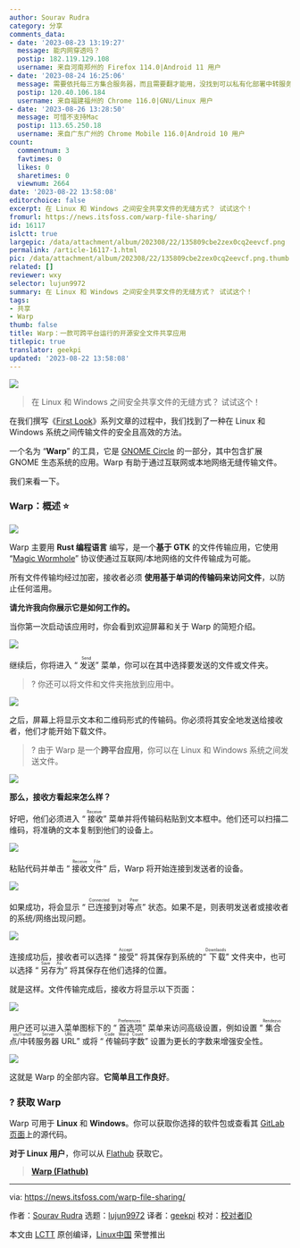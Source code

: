```yaml
---
author: Sourav Rudra
category: 分享
comments_data:
- date: '2023-08-23 13:19:27'
  message: 能内网穿透吗？
  postip: 182.119.129.108
  username: 来自河南郑州的 Firefox 114.0|Android 11 用户
- date: '2023-08-24 16:25:06'
  message: 需要依托每三方集合服务器，而且需要翻才能用，没找到可以私有化部署中转服务器的方法，没法用
  postip: 120.40.106.184
  username: 来自福建福州的 Chrome 116.0|GNU/Linux 用户
- date: '2023-08-26 13:28:50'
  message: 可惜不支持Mac
  postip: 113.65.250.18
  username: 来自广东广州的 Chrome Mobile 116.0|Android 10 用户
count:
  commentnum: 3
  favtimes: 0
  likes: 0
  sharetimes: 0
  viewnum: 2664
date: '2023-08-22 13:58:08'
editorchoice: false
excerpt: 在 Linux 和 Windows 之间安全共享文件的无缝方式？ 试试这个！
fromurl: https://news.itsfoss.com/warp-file-sharing/
id: 16117
islctt: true
largepic: /data/attachment/album/202308/22/135809cbe2zex0cq2eevcf.png
permalink: /article-16117-1.html
pic: /data/attachment/album/202308/22/135809cbe2zex0cq2eevcf.png.thumb.jpg
related: []
reviewer: wxy
selector: lujun9972
summary: 在 Linux 和 Windows 之间安全共享文件的无缝方式？ 试试这个！
tags:
- 共享
- Warp
thumb: false
title: Warp：一款可跨平台运行的开源安全文件共享应用
titlepic: true
translator: geekpi
updated: '2023-08-22 13:58:08'
---
```


![](/data/attachment/album/202308/22/135809cbe2zex0cq2eevcf.png)



> 
> 在 Linux 和 Windows 之间安全共享文件的无缝方式？ 试试这个！
> 
> 
> 


在我们撰写《[First Look](https://news.itsfoss.com/tag/first-look/)》系列文章的过程中，我们找到了一种在 Linux 和 Windows 系统之间传输文件的安全且高效的方法。


一个名为 “**Warp**” 的工具，它是 [GNOME Circle](https://circle.gnome.org/) 的一部分，其中包含扩展 GNOME 生态系统的应用。Warp 有助于通过互联网或本地网络无缝传输文件。


我们来看一下。


### Warp：概述 ⭐


![](/data/attachment/album/202308/22/135810c2f1epdl11241z16.jpg)


Warp 主要用 **Rust 编程语言** 编写，是一个**基于 GTK** 的文件传输应用，它使用 “[Magic Wormhole](https://github.com/magic-wormhole/magic-wormhole#magic-wormhole)” 协议使通过互联网/本地网络的文件传输成为可能。


所有文件传输均经过加密，接收者必须 **使用基于单词的传输码来访问文件**，以防止任何滥用。


**请允许我向你展示它是如何工作的。**


当你第一次启动该应用时，你会看到欢迎屏幕和关于 Warp 的简短介绍。


![](/data/attachment/album/202308/22/135810lnhzq8gu8znpuqqp.jpg)


继续后，你将进入 “<ruby> 发送 <rt>  Send </rt></ruby>” 菜单，你可以在其中选择要发送的文件或文件夹。



> 
> ? 你还可以将文件和文件夹拖放到应用中。
> 
> 
> 


![](/data/attachment/album/202308/22/135811bkpcqjh9kghanrgq.jpg)


之后，屏幕上将显示文本和二维码形式的传输码。你必须将其安全地发送给接收者，他们才能开始下载文件。



> 
> ? 由于 Warp 是一个**跨平台应用**，你可以在 Linux 和 Windows 系统之间发送文件。
> 
> 
> 


![](/data/attachment/album/202308/22/135811u5dm4mrsddpdpqr3.jpg)


**那么，接收方看起来怎么样？**


好吧，他们必须进入 “<ruby> 接收 <rt>  Receive </rt></ruby>” 菜单并将传输码粘贴到文本框中。他们还可以扫描二维码，将准确的文本复制到他们的设备上。


![](/data/attachment/album/202308/22/135811w8zk7nnjinkfmi6k.jpg)


粘贴代码并单击 “<ruby> 接收文件 <rt>  Receive File </rt></ruby>” 后，Warp 将开始连接到发送者的设备。


![](/data/attachment/album/202308/22/135812y0j47z7yyjg7z6qj.jpg)


如果成功，将会显示 “<ruby> 已连接到对等点 <rt>  Connected to Peer </rt></ruby>” 状态。如果不是，则表明发送者或接收者的系统/网络出现问题。


![](/data/attachment/album/202308/22/135812nl6ugfv1z9kgl6qg.jpg)


连接成功后，接收者可以选择 “<ruby> 接受 <rt>  Accept </rt></ruby>” 将其保存到系统的“<ruby> 下载 <rt>  Downlaods </rt></ruby>” 文件夹中，也可以选择 “<ruby> 另存为 <rt>  Save As </rt></ruby>” 将其保存在他们选择的位置。


就是这样。文件传输完成后，接收方将显示以下页面：


![](/data/attachment/album/202308/22/135812ddg63b0fv0v0selg.jpg)


用户还可以进入菜单图标下的 “<ruby> 首选项 <rt>  Preferences </rt></ruby>” 菜单来访问高级设置，例如设置 “<ruby> 集合点/中转服务器 URL <rt>  Rendezvous/Transit Server URL </rt></ruby>” 或将 “<ruby> 传输码字数 <rt>  Code Word Count </rt></ruby>” 设置为更长的字数来增强安全性。


![](/data/attachment/album/202308/22/135812jsffhw3cwfcn3k30.jpg)


这就是 Warp 的全部内容。**它简单且工作良好**。


### ? 获取 Warp


Warp 可用于 **Linux** 和 **Windows**。你可以获取你选择的软件包或查看其 [GitLab 页面](https://gitlab.gnome.org/World/warp)上的源代码。


**对于 Linux 用户**，你可以从 [Flathub](https://flathub.org/apps/app.drey.Warp) 获取它。



> 
> **[Warp (Flathub)](https://flathub.org/apps/app.drey.Warp)**
> 
> 
> 




---


via: <https://news.itsfoss.com/warp-file-sharing/>


作者：[Sourav Rudra](https://news.itsfoss.com/author/sourav/) 选题：[lujun9972](https://github.com/lujun9972) 译者：[geekpi](https://github.com/geekpi) 校对：[校对者ID](https://github.com/%E6%A0%A1%E5%AF%B9%E8%80%85ID)


本文由 [LCTT](https://github.com/LCTT/TranslateProject) 原创编译，[Linux中国](https://linux.cn/) 荣誉推出